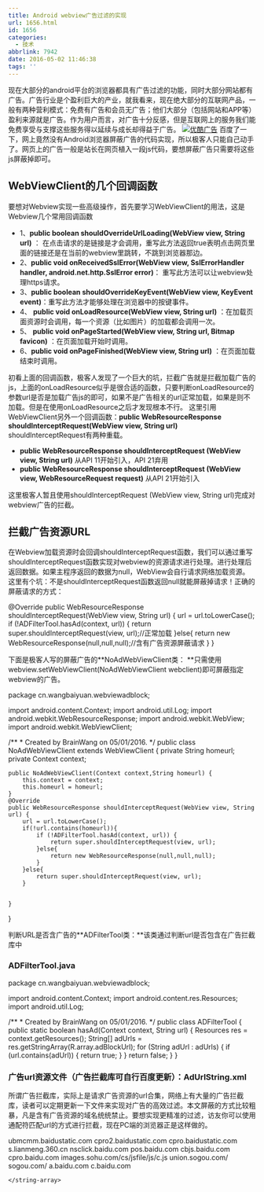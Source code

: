 ```yaml
---
title: Android webview广告过滤的实现
url: 1656.html
id: 1656
categories:
  - 技术
abbrlink: 7942
date: 2016-05-02 11:46:38
tags: ''
---
```


现在大部分的android平台的浏览器都具有广告过滤的功能，同时大部分网站都有广告。广告行业是个盈利巨大的产业，就我看来，现在绝大部分的互联网产品，一般有两种营利模式：免费有广告和会员无广告；他们大部分（包括网站和APP等）盈利来源就是广告。作为用户而言，对广告十分反感，但是互联网上的服务我们能免费享受与支撑这些服务得以延续与成长却得益于广告。 [![优酷广告](http://baiyuan.wang/wp-content/uploads/2016/05/baiyuan.wang_2016-05-02_11-46-22.jpg)](http://baiyuan.wang/wp-content/uploads/2016/05/baiyuan.wang_2016-05-02_11-46-22.jpg) 百度了一下，网上竟然没有Android浏览器屏蔽广告的代码实现，所以极客人只能自己动手了。网页上的广告一般是站长在网页植入一段js代码，要想屏蔽广告只需要将这些js屏蔽掉即可。

WebViewClient的几个回调函数
--------------------

要想对Webview实现一些高级操作，首先要学习WebViewClient的用法，这是Webview几个常用回调函数

*   1、**public boolean shouldOverrideUrlLoading(WebView view, String url)** ： 在点击请求的是链接是才会调用，重写此方法返回true表明点击网页里面的链接还是在当前的webview里跳转，不跳到浏览器那边。
*   2、**public void onReceivedSslError(WebView view, SslErrorHandler handler, android.net.http.SslError error)**： 重写此方法可以让webview处理https请求。
*   3、**public boolean shouldOverrideKeyEvent(WebView view, KeyEvent event)**：重写此方法才能够处理在浏览器中的按键事件。
*   4、 **public void onLoadResource(WebView view, String url)** ：在加载页面资源时会调用，每一个资源（比如图片）的加载都会调用一次。
*   5、 **public void onPageStarted(WebView view, String url, Bitmap favicon)** ：在页面加载开始时调用。
*   6、**public void onPageFinished(WebView view, String url)** ：在页面加载结束时调用。

初看上面的回调函数，极客人发现了一个巨大的坑，拦截广告就是拦截加载广告的js，上面的onLoadResource似乎是很合适的函数，只要判断onLoadResource的参数url是否是加载广告js的即可，如果不是广告相关的url正常加载，如果是则不加载。但是在使用onLoadResource之后才发现根本不行。 这里引用WebViewClient另外一个回调函数：**public WebResourceResponse shouldInterceptRequest(WebView view, String url)** shouldInterceptRequest有两种重载。

*   **public WebResourceResponse shouldInterceptRequest (WebView view, String url)** 从API 11开始引入，API 21弃用
*   **public WebResourceResponse shouldInterceptRequest (WebView view, WebResourceRequest request)** 从API 21开始引入

这里极客人暂且使用shouldInterceptRequest (WebView view, String url)完成对webview广告的拦截。

拦截广告资源URL
---------

在Webview加载资源时会回调shouldInterceptRequest函数，我们可以通过重写shouldInterceptRequest函数实现对webview的资源请求进行处理。进行处理后返回数据。如果主程序返回的数据为null，WebView会自行请求网络加载资源。这里有个坑：不是shouldInterceptRequest函数返回null就能屏蔽掉请求！正确的屏蔽请求的方式：

@Override
    public WebResourceResponse shouldInterceptRequest(WebView view, String url) {
        url = url.toLowerCase();
 if (!ADFilterTool.hasAd(context, url)) {
                return super.shouldInterceptRequest(view, url);//正常加载
            }else{
                return new WebResourceResponse(null,null,null);//含有广告资源屏蔽请求
            }
    }

下面是极客人写的屏蔽广告的**NoAdWebViewClient类： **只需使用webview.setWebViewClient(NoAdWebViewClient webclient)即可屏蔽指定webview的广告。

package cn.wangbaiyuan.webviewadblock;

import android.content.Context;
import android.util.Log;
import android.webkit.WebResourceResponse;
import android.webkit.WebView;
import android.webkit.WebViewClient;

/\*\*
 \* Created by BrainWang on 05/01/2016.
 */
public class NoAdWebViewClient extends WebViewClient {
    private  String homeurl;
    private Context context;

    public NoAdWebViewClient(Context context,String homeurl) {
        this.context = context;
        this.homeurl = homeurl;
    }
    @Override
    public WebResourceResponse shouldInterceptRequest(WebView view, String url) {
        url = url.toLowerCase();
        if(!url.contains(homeurl)){
            if (!ADFilterTool.hasAd(context, url)) {
                return super.shouldInterceptRequest(view, url);
            }else{
                return new WebResourceResponse(null,null,null);
            }
        }else{
            return super.shouldInterceptRequest(view, url);
        }


    }
}

判断URL是否含广告的**ADFilterTool类：**该类通过判断url是否包含在广告拦截库中

### ADFilterTool.java

package cn.wangbaiyuan.webviewadblock;

import android.content.Context;
import android.content.res.Resources;
import android.util.Log;

/\*\*
 \* Created by BrainWang on 05/01/2016.
 */
public class ADFilterTool {
    public static boolean hasAd(Context context, String url) {
        Resources res = context.getResources();
        String\[\] adUrls = res.getStringArray(R.array.adBlockUrl);
        for (String adUrl : adUrls) {
            if (url.contains(adUrl)) {
                return true;
            }
        }
        return false;
    }
}

### 广告url资源文件（广告拦截库可自行百度更新）：AdUrlString.xml

所谓广告拦截库，实际上是请求广告资源的url合集，网络上有大量的广告拦截库，读者可以定期更新一下文件来实现对广告的高效过滤。本文屏蔽的方式比较粗暴，凡是含有广告资源的域名统统禁止。要想实现更精准的过滤，访友你可以使用通配符匹配url的方式进行拦截，现在PC端的浏览器正是这样做的。

<?xml version="1.0" encoding="utf-8"?>
<resources>
    <string-array name="adBlockUrl">
        <item>ubmcmm.baidustatic.com</item>
        <item>cpro2.baidustatic.com</item>
        <item>cpro.baidustatic.com</item>
        <item>s.lianmeng.360.cn</item>
        <item>nsclick.baidu.com</item>
        <item>pos.baidu.com</item>
        <item>cbjs.baidu.com</item>
        <item>cpro.baidu.com</item>
        <item>images.sohu.com/cs/jsfile/js/c.js</item>
        <item>union.sogou.com/</item>
        <item>sogou.com/</item>
        <item>a.baidu.com</item>
        <item>c.baidu.com</item>

    </string-array>
</resources>